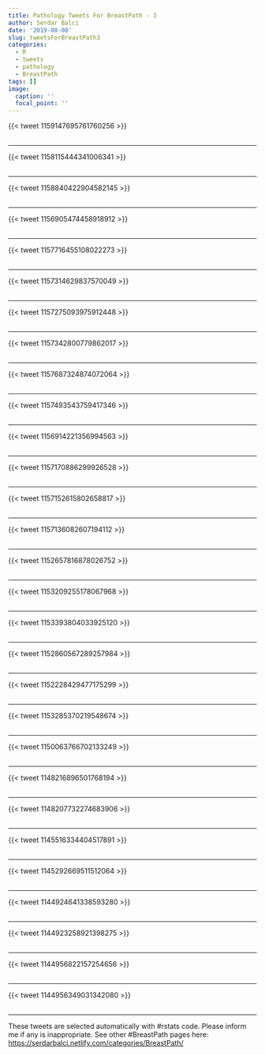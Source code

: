 ```yaml
---
title: Pathology Tweets For BreastPath - 3
author: Serdar Balci
date: '2019-08-08'
slug: tweetsForBreastPath3
categories:
  - R
  - tweets
  - pathology
  - BreastPath
tags: []
image:
  caption: ''
  focal_point: ''
---
```



{{< tweet 1159147695761760256 >}}
<br>
<br>
<hr>
{{< tweet 1158115444341006341 >}}
<br>
<br>
<hr>
{{< tweet 1158840422904582145 >}}
<br>
<br>
<hr>
{{< tweet 1156905474458918912 >}}
<br>
<br>
<hr>
{{< tweet 1157716455108022273 >}}
<br>
<br>
<hr>
{{< tweet 1157314629837570049 >}}
<br>
<br>
<hr>
{{< tweet 1157275093975912448 >}}
<br>
<br>
<hr>
{{< tweet 1157342800779862017 >}}
<br>
<br>
<hr>
{{< tweet 1157687324874072064 >}}
<br>
<br>
<hr>
{{< tweet 1157493543759417346 >}}
<br>
<br>
<hr>
{{< tweet 1156914221356994563 >}}
<br>
<br>
<hr>
{{< tweet 1157170886299926528 >}}
<br>
<br>
<hr>
{{< tweet 1157152615802658817 >}}
<br>
<br>
<hr>
{{< tweet 1157136082607194112 >}}
<br>
<br>
<hr>
{{< tweet 1152657816878026752 >}}
<br>
<br>
<hr>
{{< tweet 1153209255178067968 >}}
<br>
<br>
<hr>
{{< tweet 1153393804033925120 >}}
<br>
<br>
<hr>
{{< tweet 1152860567289257984 >}}
<br>
<br>
<hr>
{{< tweet 1152228429477175299 >}}
<br>
<br>
<hr>
{{< tweet 1153285370219548674 >}}
<br>
<br>
<hr>
{{< tweet 1150063766702133249 >}}
<br>
<br>
<hr>
{{< tweet 1148216896501768194 >}}
<br>
<br>
<hr>
{{< tweet 1148207732274683906 >}}
<br>
<br>
<hr>
{{< tweet 1145516334404517891 >}}
<br>
<br>
<hr>
{{< tweet 1145292669511512064 >}}
<br>
<br>
<hr>
{{< tweet 1144924641338593280 >}}
<br>
<br>
<hr>
{{< tweet 1144923258921398275 >}}
<br>
<br>
<hr>
{{< tweet 1144956822157254656 >}}
<br>
<br>
<hr>
{{< tweet 1144956349031342080 >}}
<br>
<br>
<hr>


These tweets are selected automatically with #rstats code. Please inform me if any is inappropriate.
See other #BreastPath pages here: https://serdarbalci.netlify.com/categories/BreastPath/
